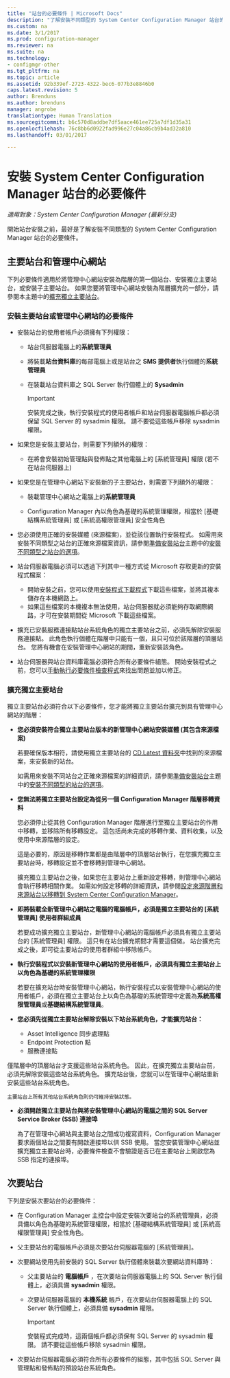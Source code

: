 ```yaml
---
title: "站台的必要條件 | Microsoft Docs"
description: "了解安裝不同類型的 System Center Configuration Manager 站台的必要條件。"
ms.custom: na
ms.date: 3/1/2017
ms.prod: configuration-manager
ms.reviewer: na
ms.suite: na
ms.technology:
- configmgr-other
ms.tgt_pltfrm: na
ms.topic: article
ms.assetid: 92b339ef-2723-4322-bec6-077b3e8846b0
caps.latest.revision: 5
author: Brenduns
ms.author: brenduns
manager: angrobe
translationtype: Human Translation
ms.sourcegitcommit: b6c570d8addbe7df5aace461ee725a7df1d35a31
ms.openlocfilehash: 76c8bb6d0922fad996e27c04a86cb9b4ad32a810
ms.lasthandoff: 03/01/2017

---
```

# <a name="prerequisites-for-installing-system-center-configuration-manager-sites"></a>安裝 System Center Configuration Manager 站台的必要條件

*適用對象：System Center Configuration Manager (最新分支)*

開始站台安裝之前，最好是了解安裝不同類型的 System Center Configuration Manager 站台的必要條件。

## <a name="primary-sites-and-the-central-administration-site"></a>主要站台和管理中心網站
下列必要條件適用於將管理中心網站安裝為階層的第一個站台、安裝獨立主要站台，或安裝子主要站台。 如果您要將管理中心網站安裝為階層擴充的一部分，請參閱本主題中的[擴充獨立主要站台](../../../../core/servers/deploy/install/prerequisites-for-installing-sites.md#bkmk_expand)。

###  <a name="bkmk_PrereqPri"></a> 安裝主要站台或管理中心網站的必要條件  

-   安裝站台的使用者帳戶必須擁有下列權限：  

    -   站台伺服器電腦上的**系統管理員**  
    -   將裝載**站台資料庫**的每部電腦上或是站台之 **SMS 提供者**執行個體的**系統管理員**  
    -   在裝載站台資料庫之 SQL Server 執行個體上的 **Sysadmin**  

        > [!IMPORTANT]  
        >  安裝完成之後，執行安裝程式的使用者帳戶和站台伺服器電腦帳戶都必須保留 SQL Server 的 sysadmin 權限。 請不要從這些帳戶移除 sysadmin 權限。  

-   如果您是安裝主要站台，則需要下列額外的權限：  
    -  在將會安裝初始管理點與發佈點之其他電腦上的 [系統管理員] 權限 (若不在站台伺服器上)  

-   如果您是在管理中心網站下安裝新的子主要站台，則需要下列額外的權限：  

    -   裝載管理中心網站之電腦上的**系統管理員**  

    -   Configuration Manager 內以角色為基礎的系統管理權限，相當於 [基礎結構系統管理員] 或 [系統高權限管理員] 安全性角色  

-   您必須使用正確的安裝媒體 (來源檔案)，並從該位置執行安裝程式。 如需用來安裝不同類型之站台的正確來源檔案資訊，請參閱[準備安裝站台](../../../../core/servers/deploy/install/prepare-to-install-sites.md)主題中的[安裝不同類型之站台的選項](../../../../core/servers/deploy/install/prepare-to-install-sites.md#bkmk_options)。

-   站台伺服器電腦必須可以透過下列其中一種方式從 Microsoft 存取更新的安裝程式檔案：
    -  開始安裝之前，您可以使用[安裝程式下載程式](../../../../core/servers/deploy/install/setup-downloader.md)下載這些檔案，並將其複本儲存在本機網路上。
    -  如果這些檔案的本機複本無法使用，站台伺服器就必須能夠存取網際網路，才可在安裝期間從 Microsoft 下載這些檔案。

- 擴充已安裝服務連接點站台系統角色的獨立主要站台之前，必須先解除安裝服務連接點。 此角色執行個體在階層中只能有一個，且只可位於該階層的頂層站台。 您將有機會在安裝管理中心網站的期間，重新安裝該角色。
- 站台伺服器與站台資料庫電腦必須符合所有必要條件組態。 開始安裝程式之前，您可以[手動執行必要條件檢查程式](../../../../core/servers/deploy/install/prerequisite-checker.md)來找出問題並加以修正。  


### <a name="bkmk_expand"></a> 擴充獨立主要站台
獨立主要站台必須符合以下必要條件，您才能將獨立主要站台擴充到具有管理中心網站的階層：

-   **您必須安裝符合獨立主要站台版本的新管理中心網站安裝媒體 (其包含來源檔案)**

     若要確保版本相符，請使用獨立主要站台的 [CD.Latest 資料夾](../../../../core/servers/manage/the-cd.latest-folder.md)中找到的來源檔案，來安裝新的站台。

     如需用來安裝不同站台之正確來源檔案的詳細資訊，請參閱[準備安裝站台](../../../../core/servers/deploy/install/prepare-to-install-sites.md)主題中的[安裝不同類型的站台的選項](../../../../core/servers/deploy/install/prepare-to-install-sites.md#bkmk_options)。


-   **您無法將獨立主要站台設定為從另一個 Configuration Manager 階層移轉資料**  

     您必須停止從其他 Configuration Manager 階層進行至獨立主要站台的作用中移轉，並移除所有移轉設定。 這包括尚未完成的移轉作業、資料收集，以及使用中來源階層的設定。  

     這是必要的，原因是移轉作業都是由階層中的頂層站台執行，在您擴充獨立主要站台時，移轉設定並不會移轉到管理中心網站。  

     擴充獨立主要站台之後，如果您在主要站台上重新設定移轉，則管理中心網站會執行移轉相關作業。 如需如何設定移轉的詳細資訊，請參閱[設定來源階層和來源站台以移轉到 System Center Configuration Manager](../../../../core/migration/configuring-source-hierarchies-and-source-sites-for-migration.md)。  

-   **即將裝載全新管理中心網站之電腦的電腦帳戶，必須是獨立主要站台的 [系統管理員] 使用者群組成員**  

     若要成功擴充獨立主要站台，新管理中心網站的電腦帳戶必須具有獨立主要站台的 [系統管理員] 權限。 這只有在站台擴充期間才需要這個做。 站台擴充完成之後，即可從主要站台的使用者群組中移除帳戶。  

-   **執行安裝程式以安裝新管理中心網站的使用者帳戶，必須具有獨立主要站台上以角色為基礎的系統管理權限**  

     若要在擴充站台時安裝管理中心網站，執行安裝程式以安裝管理中心網站的使用者帳戶，必須在獨立主要站台上以角色為基礎的系統管理中定義為**系統高權限管理員**或**基礎結構系統管理員**。  

-   **您必須先從獨立主要站台解除安裝以下站台系統角色，才能擴充站台：**  

    -   Asset Intelligence 同步處理點  
    -   Endpoint Protection 點  
    -   服務連接點  

   僅階層中的頂層站台才支援這些站台系統角色。 因此，在擴充獨立主要站台前，必須先解除安裝這些站台系統角色。 擴充站台後，您就可以在管理中心網站重新安裝這些站台系統角色。  

    主要站台上所有其他站台系統角色則仍可維持安裝狀態。  

-   **必須開啟獨立主要站台與將安裝管理中心網站的電腦之間的 SQL Server Service Broker (SSB) 連接埠**  

     為了在管理中心網站與主要站台之間成功複寫資料，Configuration Manager 要求兩個站台之間要有開啟連接埠以供 SSB 使用。 當您安裝管理中心網站並擴充獨立主要站台時，必要條件檢查不會驗證是否已在主要站台上開啟您為 SSB 指定的連接埠。  


## <a name="bkmk_secondary"></a> 次要站台
下列是安裝次要站台的必要條件：
-   在 Configuration Manager 主控台中設定安裝次要站台的系統管理員，必須具備以角色為基礎的系統管理權限，相當於 [基礎結構系統管理員] 或 [系統高權限管理員] 安全性角色。  
-   父主要站台的電腦帳戶必須是次要站台伺服器電腦的 [系統管理員]。  
-   次要網站使用先前安裝的 SQL Server 執行個體來裝載次要網站資料庫時：  

    -   父主要站台的 **電腦帳戶** ，在次要站台伺服器電腦上的 SQL Server 執行個體上，必須具備 **sysadmin** 權限。  

    -   次要站伺服器電腦的 **本機系統** 帳戶，在次要站台伺服器電腦上的 SQL Server 執行個體上，必須具備 **sysadmin** 權限。  

        > [!IMPORTANT]  
        >  安裝程式完成時，這兩個帳戶都必須保有 SQL Server 的 sysadmin 權限。 請不要從這些帳戶移除 sysadmin 權限。  

-   次要站台伺服器電腦必須符合所有必要條件的組態，其中包括 SQL Server 與管理點和發佈點的預設站台系統角色。  

